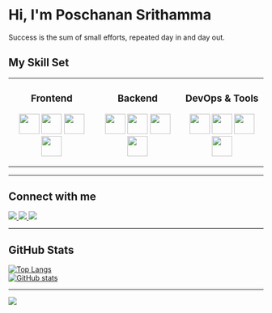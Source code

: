 # Hi, I'm Poschanan Srithamma  

Success is the sum of small efforts, repeated day in and day out.

## My Skill Set

<table>
<tr>
<td align="center" width="300px">

###  Frontend
<p>
  <img src="https://cdn.jsdelivr.net/gh/devicons/devicon/icons/html5/html5-original.svg" width="40"/>
  <img src="https://cdn.jsdelivr.net/gh/devicons/devicon/icons/css3/css3-original.svg" width="40"/>
  <img src="https://cdn.jsdelivr.net/gh/devicons/devicon/icons/javascript/javascript-original.svg" width="40"/>
  <img src="https://cdn.jsdelivr.net/gh/devicons/devicon/icons/flutter/flutter-original.svg" width="40"/>
</p>

</td>
<td align="center" width="300px">

### Backend
<p>
  <img src="https://cdn.jsdelivr.net/gh/devicons/devicon/icons/python/python-original.svg" width="40"/>
  <img src="https://cdn.jsdelivr.net/gh/devicons/devicon/icons/c/c-original.svg" width="40"/>
  <img src="https://cdn.jsdelivr.net/gh/devicons/devicon/icons/mysql/mysql-original.svg" width="40"/>
  <img src="https://cdn.jsdelivr.net/gh/devicons/devicon/icons/microsoftsqlserver/microsoftsqlserver-plain.svg" width="40"/>
</p>

</td>
<td align="center" width="300px">

###  DevOps & Tools
<p>
  <img src="https://cdn.jsdelivr.net/gh/devicons/devicon/icons/git/git-original.svg" width="40"/>
  <img src="https://cdn.jsdelivr.net/gh/devicons/devicon/icons/postman/postman-original.svg" width="40"/>
  <img src="https://cdn.jsdelivr.net/gh/devicons/devicon/icons/matlab/matlab-original.svg" width="40"/>
  <img src="https://cdn.jsdelivr.net/gh/devicons/devicon/icons/googlecloud/googlecloud-original.svg" width="40"/>
</p>

</td>
</tr>
</table>

---

## Connect with me
<p>
  <a href="https://github.com/poschanan" target="_blank">
    <img src="https://img.shields.io/badge/GitHub-181717?style=for-the-badge&logo=github&logoColor=white"/>
  </a>
  <a href="https://www.instagram.com/zo_ksuxn4?igsh=MWY4bWc3eHQwMXlncw%3D%3D&utm_source=qr" target="_blank">
    <img src="https://img.shields.io/badge/Instagram-E4405F?style=for-the-badge&logo=instagram&logoColor=white"/>
  </a>
  <a href="https://www.facebook.com/share/1AA8N5C3Ko/?mibextid=wwXIfr" target="_blank">
    <img src="https://img.shields.io/badge/Facebook-1877F2?style=for-the-badge&logo=facebook&logoColor=white"/>
  </a>
</p>

---

## GitHub Stats
[![Top Langs](https://github-readme-stats.vercel.app/api/top-langs/?username=poschanan&layout=compact&theme=default)](https://github.com/poschanan?tab=repositories)  
[![GitHub stats](https://github-readme-stats.vercel.app/api?username=poschanan&show_icons=true&theme=default)](https://github.com/poschanan)

---

![](https://komarev.com/ghpvc/?username=poschanan&color=blue&style=flat-square&label=Profile+Views)
